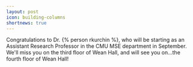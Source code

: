 ```yaml
---
layout: post
icon: building-columns
shortnews: true
---
```


Congratulations to Dr. {% person rkurchin %}, who will be starting as an Assistant Research Professor in the CMU MSE department in September. We'll miss you on the third floor of Wean Hall, and will see you on...the fourth floor of Wean Hall!
